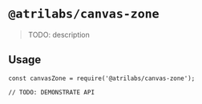 # `@atrilabs/canvas-zone`

> TODO: description

## Usage

```
const canvasZone = require('@atrilabs/canvas-zone');

// TODO: DEMONSTRATE API
```
